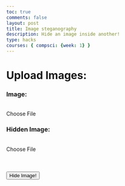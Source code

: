 ```yaml
---
toc: true
comments: false
layout: post
title: Image steganography
description: Hide an image inside another!
type: hacks
courses: { compsci: {week: 1} }
---
```

<head>
<style>
input[type="file"] {
    display: none;
}
</style>
</head>
<h1><strong>Upload Images:</strong></h1>
<h3>Image:</h3>
<br>
<label for="imageInput" class="button-54">
    Choose File
</label>
<h3>Hidden Image:</h3>
<br>
<input type="file" id="imageInput" accept="image/*">
<label for="imageInput2" class="button-54">
    Choose File
</label>
<br><br><br><br>
<input type="file" id="imageInput2" accept="image/*">
<button id="andButton" class='button-54 task-button'>Hide Image!</button>

<div id='resultDiv'></div>
<script src="../../../assets/js/steganographyEncrypt.js" type="text/javascript"></script>